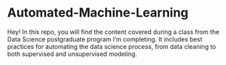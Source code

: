 # Automated-Machine-Learning

Hey! In this repo, you will find the content covered during a class from the Data Science postgraduate program I’m completing. It includes best practices for automating the data science process, from data cleaning to both supervised and unsupervised modeling.
